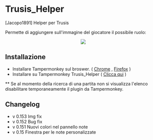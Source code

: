 # Trusis_Helper
[Jacopo1891] Helper per Trusis

Permette di aggiungere sull'immagine del giocatore il possibile ruolo:
<p align="center"><img src="https://s16.postimg.org/k1pd7l8md/Schermata_del_2016_10_25_19_21_01.png"><p>

Installazione
-------

- Installare Tampermonkey sul broswer. ( <a href="https://chrome.google.com/webstore/detail/tampermonkey/dhdgffkkebhmkfjojejmpbldmpobfkfo?hl=it">Chrome</a> , <a href="https://addons.mozilla.org/it/firefox/addon/tampermonkey/">Firefox</a> )
- Installare su Tampermonkey Trusis_Helper ( <a class="minibutton" href="https://github.com/Jacopo1891/Trusis_Helper/raw/master/TRUSIS_HELPER.user.js">Clicca qui</a> )

** Se al momento della ricerca di una partita non si visualizza l'elenco disabilitare temporaneamente il plugin da Tampermonkey.

Changelog
-------
- v 0.153 Img fix
- v 0.152 Bug fix
- v 0.151 Nuovi colori nel pannello note
- v 0.15 Finestra per le note personalizzate
